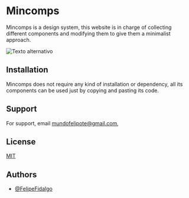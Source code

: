# Mincomps

Mincomps is a design system, this website is in charge of collecting different components and modifying them to give them a minimalist approach.

![Texto alternativo](mincomps/src/images/example-img.png)


## Installation

Mincomps does not require any kind of installation or dependency, all its components can be used just by copying and pasting its code.
    
## Support

For support, email mundofelipote@gmail.com,


## License

[MIT](https://choosealicense.com/licenses/mit/)


## Authors

- [@FelipeFidalgo](https://www.github.com/zoroskr)

